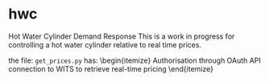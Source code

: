 # hwc
Hot Water Cylinder Demand Response
This is a work in progress for controlling a hot water cylinder relative to real time prices. 

the file: `get_prices.py` has:
\begin{itemize}
  Authorisation through OAuth
  API connection to WITS to retrieve real-time pricing
\end{itemize}
